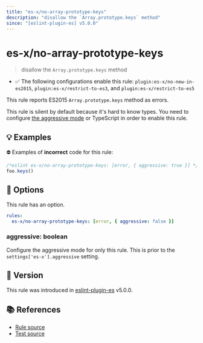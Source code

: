 ```yaml
---
title: "es-x/no-array-prototype-keys"
description: "disallow the `Array.prototype.keys` method"
since: "[eslint-plugin-es] v5.0.0"
---
```


# es-x/no-array-prototype-keys
> disallow the `Array.prototype.keys` method

- ✅ The following configurations enable this rule: `plugin:es-x/no-new-in-es2015`, `plugin:es-x/restrict-to-es3`, and `plugin:es-x/restrict-to-es5`

This rule reports ES2015 `Array.prototype.keys` method as errors.

This rule is silent by default because it's hard to know types. You need to configure [the aggressive mode](../#the-aggressive-mode) or TypeScript in order to enable this rule.

## 💡 Examples

⛔ Examples of **incorrect** code for this rule:

<eslint-playground type="bad">

```js
/*eslint es-x/no-array-prototype-keys: [error, { aggressive: true }] */
foo.keys()
```

</eslint-playground>

## 🔧 Options

This rule has an option.

```yaml
rules:
  es-x/no-array-prototype-keys: [error, { aggressive: false }]
```

### aggressive: boolean

Configure the aggressive mode for only this rule.
This is prior to the `settings['es-x'].aggressive` setting.

## 🚀 Version

This rule was introduced in [eslint-plugin-es] v5.0.0.

[eslint-plugin-es]: https://github.com/mysticatea/eslint-plugin-es

## 📚 References

- [Rule source](https://github.com/eslint-community/eslint-plugin-es-x/blob/master/lib/rules/no-array-prototype-keys.js)
- [Test source](https://github.com/eslint-community/eslint-plugin-es-x/blob/master/tests/lib/rules/no-array-prototype-keys.js)
